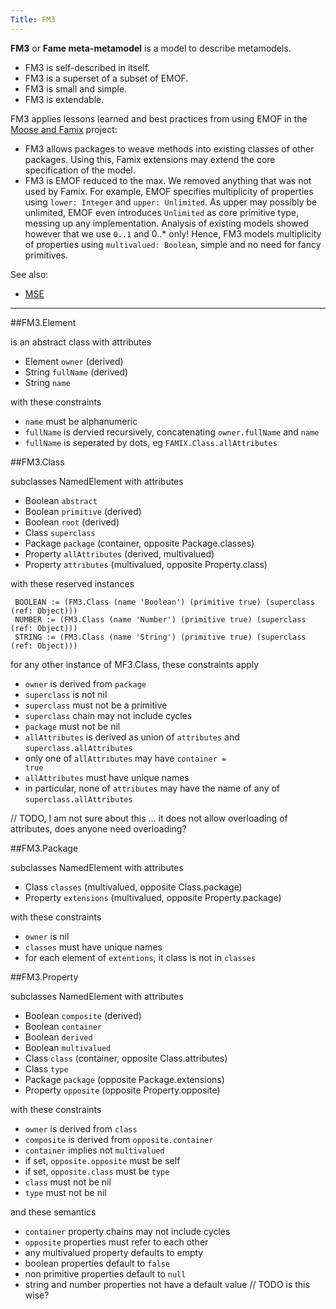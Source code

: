 ```yaml
---
Title: FM3
---
```


<b>FM3</b> or <b>Fame meta-metamodel</b> is a model to describe metamodels.


-  FM3 is self-described in itself. 
-  FM3 is a superset of a subset of EMOF.
-  FM3 is small and simple.
-  FM3 is extendable.

FM3 applies lessons learned and best practices from using EMOF in the [Moose and Famix](http://moose.unibe.ch) project:


-  FM3 allows packages to weave methods into existing classes of other packages. Using this, Famix extensions may extend the core specification of the model.
-  FM3 is EMOF reduced to the max. We removed anything that was not used by Famix. For example, EMOF specifies multiplicity of properties using <code>lower: Integer</code> and <code>upper: Unlimited</code>. As upper may possibly be unlimited, EMOF even introduces <code>Unlimited</code> as core primitive type, messing up any implementation. Analysis of existing models showed however that we use <code>0..1</code> and </code>0..\*</code> only! Hence, FM3 models multiplicity of properties using <code>multivalued: Boolean</code>, simple and no need for fancy primitives.

See also:

-  [MSE](%base_url%/wiki/projects/archive/fame/mse)


---

##FM3.Element

is an abstract class with attributes


-  Element <code>owner</code> (derived)
-  String <code>fullName</code> (derived)
-  String <code>name</code>

with these constraints


-  <code>name</code> must be alphanumeric
-  <code>fullName</code> is dervied recursively, concatenating <code>owner.fullName</code> and <code>name</code>
-  <code>fullName</code> is seperated by dots, eg <code>FAMIX.Class.allAttributes</code>

##FM3.Class

subclasses NamedElement with attributes


-  Boolean <code>abstract</code>
-  Boolean <code>primitive</code> (derived)
-  Boolean <code>root</code> (derived)
-  Class <code>superclass</code>
-  Package <code>package</code> (container, opposite Package.classes)
-  Property <code>allAttributes</code> (derived, multivalued)
-  Property <code>attributes</code> (multivalued, opposite Property.class)

with these reserved instances 

``` OBJECT := (FM3.Class (name 'Object') (root true))
 BOOLEAN := (FM3.Class (name 'Boolean') (primitive true) (superclass (ref: Object)))
 NUMBER := (FM3.Class (name 'Number') (primitive true) (superclass (ref: Object)))
 STRING := (FM3.Class (name 'String') (primitive true) (superclass (ref: Object)))
```

for any other instance of MF3.Class, these constraints apply


-  <code>owner</code> is derived from <code>package</code>
-  <code>superclass</code> is not nil
-  <code>superclass</code> must not be a primitive
-  <code>superclass</code> chain may not include cycles
-  <code>package</code> must not be nil
-  <code>allAttributes</code> is derived as union of <code>attributes</code> and <code>superclass.allAttributes</code>
-  only one of <code>allAttributes</code> may have <code>container = true</code>
-  <code>allAttributes</code> must have unique names
-  in particular, none of <code>attributes</code> may have the name of any of <code>superclass.allAttributes</code>

// TODO, I am not sure about this ... it does not allow overloading of attributes, does anyone need overloading?

##FM3.Package

subclasses NamedElement with attributes


-  Class <code>classes</code> (multivalued, opposite Class.package)
-  Property <code>extensions</code> (multivalued, opposite Property.package)

with these constraints


-  <code>owner</code> is nil
-  <code>classes</code> must have unique names
-  for each element of <code>extentions</code>, it class is not in <code>classes</code>

##FM3.Property

subclasses NamedElement with attributes


-  Boolean <code>composite</code> (derived)
-  Boolean <code>container</code>
-  Boolean <code>derived</code>
-  Boolean <code>multivalued</code>
-  Class <code>class</code> (container, opposite Class.attributes)
-  Class <code>type</code>
-  Package <code>package</code> (opposite Package.extensions)
-  Property <code>opposite</code> (opposite Property.opposite)

with these constraints


-  <code>owner</code> is derived from <code>class</code>
-  <code>composite</code> is derived from <code>opposite.container</code>
-  <code>container</code> implies not <code>multivalued</code>
-  if set, <code>opposite.opposite</code> must be self
-  if set, <code>opposite.class</code> must be <code>type</code>
-  <code>class</code> must not be nil
-  <code>type</code> must not be nil

and these semantics


-  <code>container</code> property chains may not include cycles
-  <code>opposite</code> properties must refer to each other
-  any multivalued property defaults to empty
-  boolean properties default to <code>false</code>
-  non primitive properties default to <code>null</code>
-  string and number properties not have a default value // TODO is this wise?
